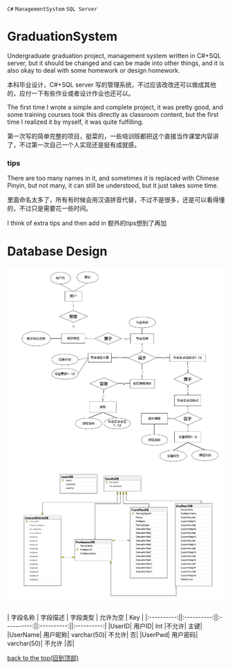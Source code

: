 `C#` `ManagementSystem` `SQL Server` 
# GraduationSystem

Undergraduate graduation project, management system written in C#+SQL server,
but it should be changed and can be made into other things, 
and it is also okay to deal with some homework or design homework.

本科毕业设计，C#+SQL server 写的管理系统，不过应该改改还可以做成其他的，应付一下有些作业或者设计作业也还可以。


The first time I wrote a simple and complete project, it was pretty good, 
and some training courses took this directly as classroom content,
but the first time I realized it by myself, it was quite fulfilling.

第一次写的简单完整的项目，挺菜的，一些培训班都把这个直接当作课堂内容讲了，不过第一次自己一个人实现还是挺有成就感。



### tips
There are too many names in it, and sometimes it is replaced with Chinese Pinyin, but not many, 
it can still be understood, but it just takes some time.

里面命名太多了，所有有时候会用汉语拼音代替，不过不是很多，还是可以看得懂的，不过只是需要花一些时间。

I think of extra tips and then add in
额外的tips想到了再加

# Database Design
![image](https://github.com/MuYu-X/GraduationSystemManagement/blob/main/E-R%20Diagram.png)
![image](https://github.com/MuYu-X/GraduationSystemManagement/blob/main/relation%20table.png)

| 字段名称   | 字段描述   | 字段类型   | 允许为空   | Key    |
|:----------:||:----------:||:----------:||:----------:||:----------:|
|UserID|	用户ID|	Int	|不允许|	主键|
|UserName|	用户昵称|	varchar(50)|	不允许|	否|
|UserPwd|	用户密码|	varchar(50)|	不允许	|否|















[back to the top(回到顶部)](#readme)




